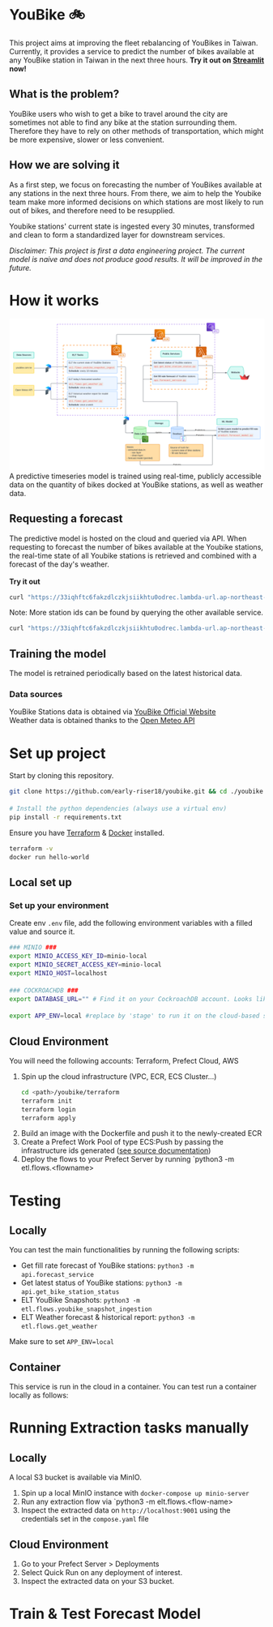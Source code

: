 # YouBike 🚲
This project aims at improving the fleet rebalancing of YouBikes in Taiwan.
Currently, it provides a service to predict the number of bikes available at any YouBike station in Taiwan in the next three hours.
**Try it out on [Streamlit](https://smarter-youbike.streamlit.app/) now!**

## What is the problem?
YouBike users who wish to get a bike to travel around the city are sometimes not able to find any bike at the station surrounding them. Therefore they have to rely on other methods of transportation, which might be more expensive, slower or less convenient. 

## How we are solving it
As a first step, we focus on forecasting the number of YouBikes available at any stations in the next three hours.
From there, we aim to help the Youbike team make more informed decisions on which stations are most likely to run out of bikes, and therefore need to be resupplied.

Youbike stations' current state is ingested every 30 minutes, transformed and clean to form a standardized layer for downstream services.

*Disclaimer: This project is first a data engineering project. The current model is naive and does not produce good results. It will be improved in the future.*
# How it works
![Architecture Diagram](https://raw.githubusercontent.com/early-riser18/youbike/500540beb25cb0c12b56d5c967d1d7d837601b0e/assets/youbike_architecture_diagram.png)
A predictive timeseries model is trained using real-time, publicly accessible data on the quantity of bikes docked at YouBike stations, as well as weather data.
## Requesting a forecast
The predictive model is hosted on the cloud and queried via API. When requesting to forecast the number of bikes available at the Youbike stations, the real-time state of all Youbike stations is retrieved and combined with a forecast of the day's weather.
<br><br>**Try it out**
```bash
curl "https://33iqhftc6fakzdlczkjsiikhtu0odrec.lambda-url.ap-northeast-1.on.aws/" -H 'content-type: application/json' -d '{"service": "fill_rate_forecast", "station_id": [508201032, 501208101]}'
```
Note: More station ids can be found by querying the other available service.
```bash
curl "https://33iqhftc6fakzdlczkjsiikhtu0odrec.lambda-url.ap-northeast-1.on.aws/" -H 'content-type: application/json' -d '{"service": "bike_station_status", "extended": 1}'
```

## Training the model
The model is retrained periodically based on the latest historical data. 

### Data sources
YouBike Stations data is obtained via [YouBike Official Website](https://www.youbike.com.tw/region/main/stations/)<br>
Weather data is obtained thanks to the [Open Meteo API](https://open-meteo.com/)<br>
 
# Set up project
Start by cloning this repository.
```bash
git clone https://github.com/early-riser18/youbike.git && cd ./youbike

# Install the python dependencies (always use a virtual env)
pip install -r requirements.txt
```
Ensure you have [Terraform](https://developer.hashicorp.com/terraform/tutorials/aws-get-started/install-cli) & [Docker](https://docs.docker.com/engine/install/) installed.
```bash
terraform -v 
docker run hello-world
```

## Local set up
### Set up your environment
Create env `.env` file, add the following environment variables with a filled value and source it.
```bash
### MINIO ###
export MINIO_ACCESS_KEY_ID=minio-local
export MINIO_SECRET_ACCESS_KEY=minio-local
export MINIO_HOST=localhost

### COCKROACHDB ###
export DATABASE_URL="" # Find it on your CockroachDB account. Looks like: cockroachdb://<account-name>:<password>@<project-name>-6569.6xw.<cloud-region>.cockroachlabs.cloud:26257/defaultdb?sslmode=verify-full

export APP_ENV=local #replace by 'stage' to run it on the cloud-based stage env.
```
## Cloud Environment
You will need the following accounts: Terraform, Prefect Cloud, AWS

1. Spin up the cloud infrastructure (VPC, ECR, ECS Cluster...)
    ```bash
    cd <path>/youbike/terraform
    terraform init
    terraform login
    terraform apply
    ```
3. Build an image with the Dockerfile and push it to the newly-created ECR
3. Create a Prefect Work Pool of type ECS:Push by passing the infrastructure ids generated ([see source documentation](https://docs.prefect.io/latest/guides/deployment/push-work-pools/#manual-infrastructure-provisioning))
4. Deploy the flows to your Prefect Server by running `python3 -m etl.flows.\<flowname>

# Testing
## Locally
You can test the main functionalities by running the following scripts:
- Get fill rate forecast of YouBike stations: `python3 -m api.forecast_service`
- Get latest status of YouBike stations: `python3 -m api.get_bike_station_status`
- ELT YouBike Snapshots: `python3 -m etl.flows.youbike_snapshot_ingestion`
- ELT Weather forecast & historical report: `python3 -m etl.flows.get_weather`

Make sure to set `APP_ENV=local` 
## Container
This service is run in the cloud in a container. You can test run a container locally as follows:

# Running Extraction tasks manually
## Locally
A local S3 bucket is available via MinIO.
1. Spin up a local MinIO instance with `docker-compose up minio-server`
3. Run any extraction flow via `python3 -m elt.flows.\<flow-name>
4. Inspect the extracted data on `http://localhost:9001` using the credentials set in the `compose.yaml` file
## Cloud Environment
1. Go to your Prefect Server > Deployments 
2. Select Quick Run on any deployment of interest. 
3. Inspect the extracted data on your S3 bucket.

# Train & Test Forecast Model
